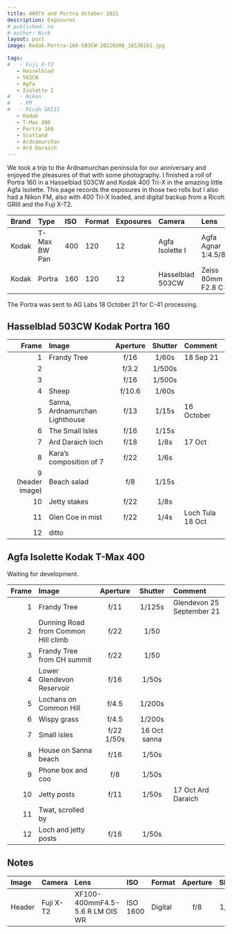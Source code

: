 ```yaml
---
title: 400TX and Portra October 2021
description: Exposures
# published: no
# author: Nick
layout: post
image: Kodak-Portra-160-503CW-20220306_16530161.jpg

tags:
#   - Fuji X-T2
   - Hasselblad
   - 503CW
   - Agfa
   - Isolette I
#   - Nikon
#   - FM
#   - Ricoh GRIII
   - Kodak
   - T-Max 400
   - Portra 160
   - Scotland
   - Ardnamurchan
   - Ard Daraich
---
```


We took a trip to the Ardnamurchan peninsula for our anniversary and enjoyed the pleasures of that with some photography. I finished a roll of Portra 160 in a Hasselblad 503CW and Kodak 400 Tri-X in the amazing little Agfa Isolette. This page records the exposures in those two rolls but I also had a Nikon FM, also with 400 Tri-X loaded, and digital backup from a Ricoh GRIII and the Fuji X-T2.

Brand|Type|ISO|Format|Exposures|Camera|Lens
:----|:---|:--|:-----|:--------|:-----|:----
Kodak|T-Max BW Pan|400|120|12|Agfa Isolette I|Agfa Agnar 1:4.5/85
Kodak|Portra|160|120|12|Hasselblad 503CW|Zeiss 80mm F2.8 C

The Portra was sent to AG Labs 18 October 21 for C-41 processing.

## Hasselblad 503CW Kodak Portra 160

Frame|Image|Aperture|Shutter|Comment
----:|:----|:----:|:----:|:-----
1|Frandy Tree|f/16|1/60s|18 Sep 21
2||f/3.2|1/500s
3||f/16|1/500s
4|Sheep|f/10.6|1/60s 
5|Sanna, Ardnamurchan Lighthouse|f/13|1/15s|16 October 
6|The Small Isles|f/16|1/15s
7|Ard Daraich loch|f/18|1/8s| 17 Oct 
8|Kara’s composition of 7|f/22|1/6s 
9 (header image)|Beach salad|f/8|1/15s 
10|Jetty stakes|f/22|1/8s 
11|Glen Coe in mist|f/22|1/4s|Loch Tula 18 Oct
12|ditto

## Agfa Isolette Kodak T-Max 400

Waiting for development.

Frame|Image|Aperture|Shutter|Comment
----:|:----|:----:|:----:|:-----
1|Frandy Tree|f/11|1/125s |Glendevon 25 September 21
2|Dunning Road from Common Hill climb|f/22|1/50 
3|Frandy Tree from CH summit|f/22|1/50 
4|Lower Glendevon Reservoir|f/16|1/50s 
5|Lochans on Common Hill|f/4.5|1/200s 
6|Wispy grass|f/4.5|1/200s 
7|Small isles|f/22 1/50s|16 Oct sanna
8|House on Sanna beach|f/16|1/50s 
9|Phone box and coo|f/8|1/50s 
10|Jetty posts|f/11|1/50s |17 Oct Ard Daraich
11|Twat, scrolled by
12|Loch and jetty posts|f/16|1/50s 

## Notes

Image|Camera|Lens|ISO|Format|Aperture|Shutter|Comment
:----|:-----|:---|:---|:----|:------:|:----:|:------
Header|Fuji X-T2|XF100-400mmF4.5-5.6 R LM OIS WR|ISO 1600|Digital|f/8|1/500s|Adjusted in Capture One.
